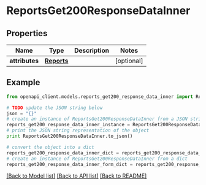 # ReportsGet200ResponseDataInner


## Properties
Name | Type | Description | Notes
------------ | ------------- | ------------- | -------------
**attributes** | [**Reports**](Reports.md) |  | [optional] 

## Example

```python
from openapi_client.models.reports_get200_response_data_inner import ReportsGet200ResponseDataInner

# TODO update the JSON string below
json = "{}"
# create an instance of ReportsGet200ResponseDataInner from a JSON string
reports_get200_response_data_inner_instance = ReportsGet200ResponseDataInner.from_json(json)
# print the JSON string representation of the object
print ReportsGet200ResponseDataInner.to_json()

# convert the object into a dict
reports_get200_response_data_inner_dict = reports_get200_response_data_inner_instance.to_dict()
# create an instance of ReportsGet200ResponseDataInner from a dict
reports_get200_response_data_inner_form_dict = reports_get200_response_data_inner.from_dict(reports_get200_response_data_inner_dict)
```
[[Back to Model list]](../README.md#documentation-for-models) [[Back to API list]](../README.md#documentation-for-api-endpoints) [[Back to README]](../README.md)


